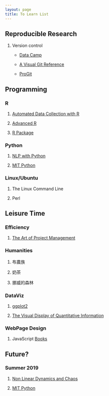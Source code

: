 ```yaml
---
layout: page
title: To Learn List
---
```


## Reproducible Research

1. Version control
    - [Data Camp](https://www.datacamp.com/courses/introduction-to-git-for-data-science)
    
    - [A Visual Git Reference](http://marklodato.github.io/visual-git-guide/index-en.html)
    
    - [ProGit](https://git-scm.com/book/en/v2)


## Programming

### R

1. [Automated Data Collection with R](https://drive.google.com/drive/u/0/folders/0B6SZ3Aul30ytMHM4SEVvbW1WWVU)

2. [Advanced R](https://drive.google.com/drive/u/0/folders/0B6SZ3Aul30ytSUVIRkxtQlJwQ28)

3. [R Package](https://drive.google.com/drive/u/0/folders/0B6SZ3Aul30ytSUVIRkxtQlJwQ28)


### Python

1. [NLP with Python](https://drive.google.com/drive/u/0/folders/1f2nx0Q8M5QiH5pBfwqc-X2s8KfC575XP)

2. [MIT Python](https://ocw.mit.edu/courses/electrical-engineering-and-computer-science/6-0001-introduction-to-computer-science-and-programming-in-python-fall-2016/index.htm)


### Linux/Ubuntu

1. The Linux Command Line

2. Perl




## Leisure Time

### Efficiency

1.  [The Art of Project Management](https://drive.google.com/file/d/1J8nqID81m6TYOzEEDrE6M7jSaiLr98y-/view?usp=sharing)

### Humanities

1. 布農族

2. 奶茶

3. 挪威的森林

### DataViz

1. [ggplot2](https://drive.google.com/drive/u/0/folders/1H8UROatrzyL_RyEpimV-7DpdeqiInEnR)

2. [The Visual Display of Quantitative Information](https://drive.google.com/drive/u/0/folders/1H8UROatrzyL_RyEpimV-7DpdeqiInEnR)


### WebPage Design

1. JavaScript [Books](https://drive.google.com/drive/u/0/folders/1rB0EA-on4JvX1CVW9GrPst9e5rppHeja)


## Future?

### Summer 2019

1. [Non Linear Dynamics and Chaos](https://www.youtube.com/watch?v=ycJEoqmQvwg&list=PLbN57C5Zdl6j_qJA-pARJnKsmROzPnO9V&index=1)

2. [MIT Python](https://ocw.mit.edu/courses/electrical-engineering-and-computer-science/6-0001-introduction-to-computer-science-and-programming-in-python-fall-2016/index.htm)